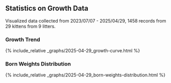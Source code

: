 ## Statistics on Growth Data

Visualized data collected from 2023/07/07 - 2025/04/29, 1458 records from 29 kittens from 9 litters.

### Growth Trend

{% include_relative _graphs/2025-04-29_growth-curve.html %}

### Born Weights Distribution

{% include_relative _graphs/2025-04-29_born-weights-distribution.html %}
